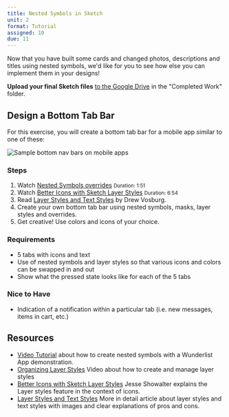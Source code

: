 ```yaml
---
title: Nested Symbols in Sketch
unit: 2
format: Tutorial
assigned: 10
due: 11
---
```


Now that you have built some cards and changed photos, descriptions and titles using nested symbols, we'd like for you to see how else you can implement them in your designs!

**Upload your final Sketch files** [to the Google Drive](https://drive.google.com/drive/u/0/folders/1QTAVbnkvkTlnPZmypVCnrFZ4eV2k5_I_) in the "Completed Work" folder.


Design a Bottom Tab Bar
-------------------------------------------------
For this exercise, you will create a bottom tab bar for a mobile app similar to one of these:

<img src="/assets/images/bottom-nav-bar-small-grey.png" alt="Sample bottom nav bars on mobile apps" />

### Steps
1. Watch [Nested Symbols overrides](https://www.youtube.com/watch?v=7HaeAy31-_Q) <small>Duration: 1:51</small>
2. Watch [Better Icons with Sketch Layer Styles](https://www.youtube.com/watch?v=67ralD6gJTs)  <small>Duration: 6:54</small>
3. Read [Layer Styles and Text Styles](https://madeintandem.com/blog/make-sketch-work-layer-styles-text-styles/) by Drew Vosburg.
4. Create your own bottom tab bar using nested symbols, masks, layer styles and overrides.
5. Get creative! Use colors and icons of your choice.

### Requirements

- 5 tabs with icons and text
- Use of nested symbols and layer styles so that various icons and colors can be swapped in and out
- Show what the pressed state looks like for each of the 5 tabs

### Nice to Have

- Indication of a notification within a particular tab (i.e. new messages, items in cart, etc.)


Resources
---------

- [Video Tutorial](https://www.youtube.com/watch?v=hKGDtwDJaV8) about how to create nested symbols with a Wunderlist App demonstration.
- [Organizing Layer Styles](https://www.youtube.com/watch?v=Bxr_Kb09ito) Video about how to create and manage layer styles
- [Better Icons with Sketch Layer Styles](https://www.youtube.com/watch?v=67ralD6gJTs) Jesse Showalter explains the Layer styles feature in the context of icons.
- [Layer Styles and Text Styles](https://madeintandem.com/blog/make-sketch-work-layer-styles-text-styles/) More in detail article about layer styles and text styles with images and clear explanations of pros and cons.
